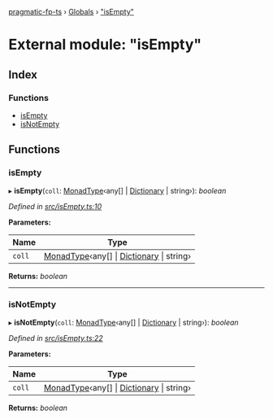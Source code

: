 [pragmatic-fp-ts](../README.md) › [Globals](../globals.md) › ["isEmpty"](_isempty_.md)

# External module: "isEmpty"

## Index

### Functions

* [isEmpty](_isempty_.md#isempty)
* [isNotEmpty](_isempty_.md#isnotempty)

## Functions

###  isEmpty

▸ **isEmpty**(`coll`: [MonadType](_types_.md#monadtype)‹any[] | [Dictionary](_types_.md#dictionary) | string›): *boolean*

*Defined in [src/isEmpty.ts:10](https://github.com/hermann-p/pragmatic-fp-ts/blob/c9716de/src/isEmpty.ts#L10)*

**Parameters:**

Name | Type |
------ | ------ |
`coll` | [MonadType](_types_.md#monadtype)‹any[] &#124; [Dictionary](_types_.md#dictionary) &#124; string› |

**Returns:** *boolean*

___

###  isNotEmpty

▸ **isNotEmpty**(`coll`: [MonadType](_types_.md#monadtype)‹any[] | [Dictionary](_types_.md#dictionary) | string›): *boolean*

*Defined in [src/isEmpty.ts:22](https://github.com/hermann-p/pragmatic-fp-ts/blob/c9716de/src/isEmpty.ts#L22)*

**Parameters:**

Name | Type |
------ | ------ |
`coll` | [MonadType](_types_.md#monadtype)‹any[] &#124; [Dictionary](_types_.md#dictionary) &#124; string› |

**Returns:** *boolean*
